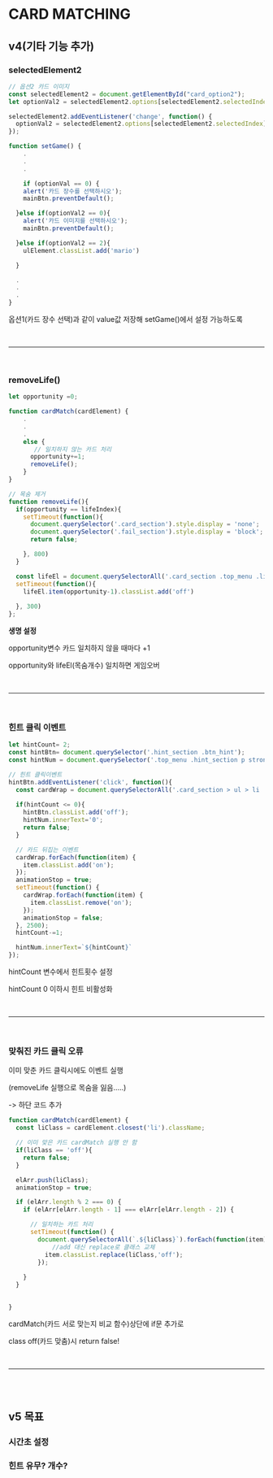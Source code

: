 # CARD MATCHING
## v4(기타 기능 추가)

### selectedElement2
```js
// 옵션2 카드 이미지
const selectedElement2 = document.getElementById("card_option2");
let optionVal2 = selectedElement2.options[selectedElement2.selectedIndex].value;

selectedElement2.addEventListener('change', function() {
  optionVal2 = selectedElement2.options[selectedElement2.selectedIndex].value;
});

function setGame() {
    .
    .
    .

    if (optionVal == 0) {
    alert('카드 장수를 선택하시오');
    mainBtn.preventDefault();

  }else if(optionVal2 == 0){
    alert('카드 이미지를 선택하시오');
    mainBtn.preventDefault();

  }else if(optionVal2 == 2){
    ulElement.classList.add('mario')

  }

  .
  .
  .
}

```
옵션1(카드 장수 선택)과 같이 value값 저장해 
setGame()에서 설정 가능하도록

<br>

---

<br>

### removeLife()
```js
let opportunity =0;

function cardMatch(cardElement) {
    .
    .
    .
    else {
       // 일치하지 않는 카드 처리
      opportunity+=1;
      removeLife();
    }
}

// 목숨 제거
function removeLife(){
  if(opportunity == lifeIndex){
    setTimeout(function(){
      document.querySelector('.card_section').style.display = 'none';
      document.querySelector('.fail_section').style.display = 'block';
      return false;

    }, 800)
  }

  const lifeEl = document.querySelectorAll('.card_section .top_menu .life li');
  setTimeout(function(){
    lifeEl.item(opportunity-1).classList.add('off')
    
  }, 300)
};
```
**생명 설정**

opportunity변수 카드 일치하지 않을 때마다 +1

opportunity와 lifeEl(목숨개수) 일치하면 게임오버

<br>

---

<br>


### 힌트 클릭 이벤트
```js
let hintCount= 2;
const hintBtn= document.querySelector('.hint_section .btn_hint');
const hintNum = document.querySelector('.top_menu .hint_section p strong');

// 힌트 클릭이벤트
hintBtn.addEventListener('click', function(){
  const cardWrap = document.querySelectorAll('.card_section > ul > li .card_wrap');
  
  if(hintCount <= 0){
    hintBtn.classList.add('off');
    hintNum.innerText='0';
    return false;
  }

  // 카드 뒤집는 이벤트
  cardWrap.forEach(function(item) {
    item.classList.add('on');
  });
  animationStop = true;
  setTimeout(function() {
    cardWrap.forEach(function(item) {
      item.classList.remove('on');
    });
    animationStop = false;
  }, 2500);
  hintCount-=1;

  hintNum.innerText=`${hintCount}`
});
```
hintCount 변수에서 힌트횟수 설정

hintCount 0 이하시 힌트 비활성화

<br>

---

<br>

### 맞춰진 카드 클릭 오류

이미 맞춘 카드 클릭시에도 이벤트 실행

(removeLife 실행으로 목숨을 잃음.....)

-> 하단 코드 추가

```js
function cardMatch(cardElement) {
  const liClass = cardElement.closest('li').className;

  // 이미 맞은 카드 cardMatch 실행 안 함
  if(liClass == 'off'){
    return false;
  }

  elArr.push(liClass);
  animationStop = true;

  if (elArr.length % 2 === 0) {
    if (elArr[elArr.length - 1] === elArr[elArr.length - 2]) {

      // 일치하는 카드 처리
      setTimeout(function() {
        document.querySelectorAll(`.${liClass}`).forEach(function(item) {
            //add 대신 replace로 클래스 교체
          item.classList.replace(liClass,'off');
        });
       
    }
  }

  
}

```
cardMatch(카드 서로 맞는지 비교  함수)상단에 if문 추가로 

class off(카드 맞춤)시 return false!

<br>

---

<br>
<br>

## v5 목표
### 시간초 설정
### 힌트 유무? 개수?